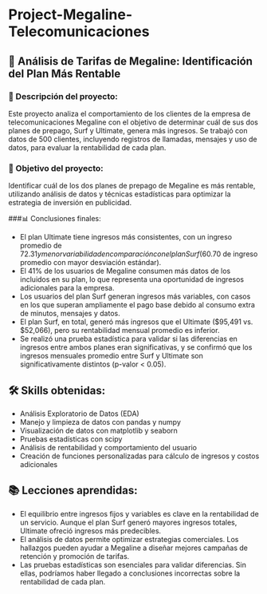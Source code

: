 # Project-Megaline-Telecomunicaciones
## 📌 Análisis de Tarifas de Megaline: Identificación del Plan Más Rentable

### 📄 Descripción del proyecto:
Este proyecto analiza el comportamiento de los clientes de la empresa de telecomunicaciones Megaline con el objetivo de determinar cuál de sus dos planes de prepago, Surf y Ultimate, genera más ingresos. Se trabajó con datos de 500 clientes, incluyendo registros de llamadas, mensajes y uso de datos, para evaluar la rentabilidad de cada plan.

### 🎯 Objetivo del proyecto:
Identificar cuál de los dos planes de prepago de Megaline es más rentable, utilizando análisis de datos y técnicas estadísticas para optimizar la estrategia de inversión en publicidad.

###📊 Conclusiones finales:
- El plan Ultimate tiene ingresos más consistentes, con un ingreso promedio de $72.31 y menor variabilidad en comparación con el plan Surf ($60.70 de ingreso promedio con mayor desviación estándar).
- El 41% de los usuarios de Megaline consumen más datos de los incluidos en su plan, lo que representa una oportunidad de ingresos adicionales para la empresa.
- Los usuarios del plan Surf generan ingresos más variables, con casos en los que superan ampliamente el pago base debido al consumo extra de minutos, mensajes y datos.
- El plan Surf, en total, generó más ingresos que el Ultimate ($95,491 vs. $52,066), pero su rentabilidad mensual promedio es inferior.
- Se realizó una prueba estadística para validar si las diferencias en ingresos entre ambos planes eran significativas, y se confirmó que los ingresos mensuales promedio entre Surf y Ultimate son significativamente distintos (p-valor < 0.05).

## 🛠️ Skills obtenidas:
- Análisis Exploratorio de Datos (EDA)
- Manejo y limpieza de datos con pandas y numpy
- Visualización de datos con matplotlib y seaborn
- Pruebas estadísticas con scipy
- Análisis de rentabilidad y comportamiento del usuario
- Creación de funciones personalizadas para cálculo de ingresos y costos adicionales

## 📚 Lecciones aprendidas:
- El equilibrio entre ingresos fijos y variables es clave en la rentabilidad de un servicio. Aunque el plan Surf generó mayores ingresos totales, Ultimate ofreció ingresos más predecibles.
- El análisis de datos permite optimizar estrategias comerciales. Los hallazgos pueden ayudar a Megaline a diseñar mejores campañas de retención y promoción de tarifas.
- Las pruebas estadísticas son esenciales para validar diferencias. Sin ellas, podríamos haber llegado a conclusiones incorrectas sobre la rentabilidad de cada plan.
